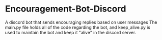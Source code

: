 # Encouragement-Bot-Discord
A discord bot that sends encouraging replies based on user messages
The main.py file holds all of the code regarding the bot, and keep_alive.py is used to maintain the bot and keep it "alive" in the discord server. 
